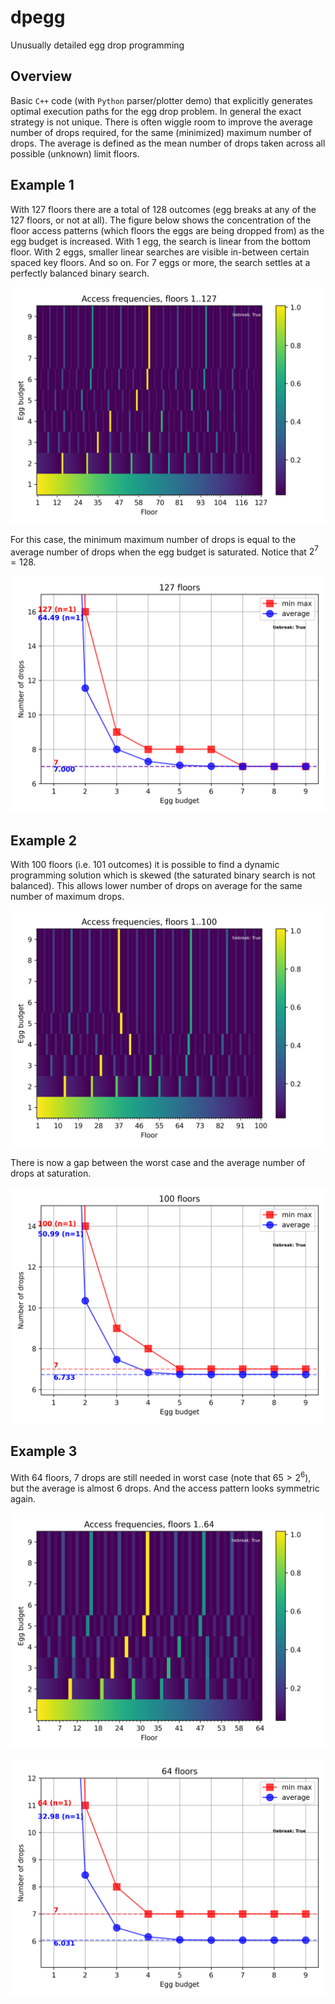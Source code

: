 # dpegg
Unusually detailed egg drop programming

## Overview
Basic `C++` code (with `Python` parser/plotter demo) that explicitly generates optimal execution paths for the egg drop problem. In general the exact strategy is not unique. There is often wiggle room to improve the average number of drops required, for the same (minimized) maximum number of drops. The average is defined as the mean number of drops taken across all possible (unknown) limit floors.

## Example 1
With $127$ floors there are a total of $128$ outcomes (egg breaks at any of the 127 floors, or not at all). The figure below shows the concentration of the floor access patterns (which floors the eggs are being dropped from) as the egg budget is increased. With $1$ egg, the search is linear from the bottom floor. With $2$ eggs, smaller linear searches are visible in-between certain spaced key floors. And so on. For $7$ eggs or more, the search settles at a perfectly balanced binary search.

![Access patterns, 128 outcomes](/readme-figures/dpegg-out-127-access.png)

For this case, the minimum maximum number of drops is equal to the average number of drops when the egg budget is saturated. Notice that $2^7=128$. 

![Drops required, 128 outcomes](/readme-figures/dpegg-out-127-drops.png)

## Example 2
With $100$ floors (i.e. $101$ outcomes) it is possible to find a dynamic programming solution which is skewed (the saturated binary search is not balanced). This allows lower number of drops on average for the same number of maximum drops.

![Access patterns, 101 outcomes](/readme-figures/dpegg-out-100-access.png)

There is now a gap between the worst case and the average number of drops at saturation.

![Drops required, 101 outcomes](/readme-figures/dpegg-out-100-drops.png)

## Example 3
With $64$ floors, $7$ drops are still needed in worst case (note that $65 > 2^6$), but the average is almost $6$ drops. And the access pattern looks symmetric again.

![Access patterns 65](/readme-figures/dpegg-out-64-access.png) 

![Drops required 65](/readme-figures/dpegg-out-64-drops.png)
